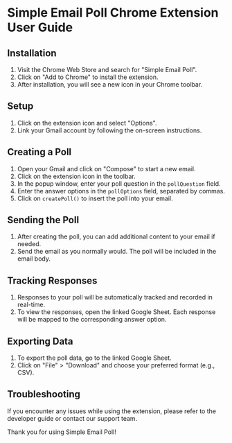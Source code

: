 # Simple Email Poll Chrome Extension User Guide

## Installation

1. Visit the Chrome Web Store and search for "Simple Email Poll".
2. Click on "Add to Chrome" to install the extension.
3. After installation, you will see a new icon in your Chrome toolbar.

## Setup

1. Click on the extension icon and select "Options".
2. Link your Gmail account by following the on-screen instructions.

## Creating a Poll

1. Open your Gmail and click on "Compose" to start a new email.
2. Click on the extension icon in the toolbar.
3. In the popup window, enter your poll question in the `pollQuestion` field.
4. Enter the answer options in the `pollOptions` field, separated by commas.
5. Click on `createPoll()` to insert the poll into your email.

## Sending the Poll

1. After creating the poll, you can add additional content to your email if needed.
2. Send the email as you normally would. The poll will be included in the email body.

## Tracking Responses

1. Responses to your poll will be automatically tracked and recorded in real-time.
2. To view the responses, open the linked Google Sheet. Each response will be mapped to the corresponding answer option.

## Exporting Data

1. To export the poll data, go to the linked Google Sheet.
2. Click on "File" > "Download" and choose your preferred format (e.g., CSV).

## Troubleshooting

If you encounter any issues while using the extension, please refer to the developer guide or contact our support team.

Thank you for using Simple Email Poll!
